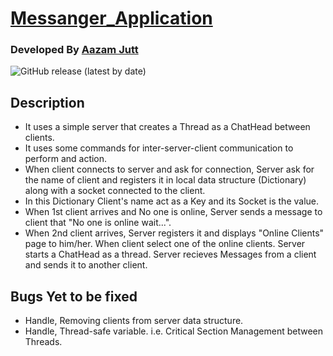 # 					[Messanger_Application](https://github.com/AazamJutt/Messanger_Application/)



### Developed By [Aazam Jutt](https://github.com/AazamJutt)

![GitHub release (latest by date)](https://img.shields.io/github/v/release/faatehsultan/github-graph-magician?style=social)

## Description

* It uses a simple server that creates a Thread as a ChatHead between clients. 
* It uses some commands for inter-server-client communication to perform and action.
* When client connects to server and ask for connection, Server ask for the name of client and registers it in local data structure (Dictionary) along with a socket connected to the client. 
* In this Dictionary Client's name act as a Key and its Socket is the value. 
* When 1st client arrives and No one is online, Server sends a message to client that "No one is online wait...". 
* When 2nd client arrives, Server registers it and displays "Online Clients" page to him/her. When client select one of the online clients. Server starts a ChatHead as a thread. Server recieves Messages from a client and sends it to another client.

## Bugs Yet to be fixed

* Handle, Removing clients from server data structure.
* Handle, Thread-safe variable. i.e. Critical Section Management between Threads.
